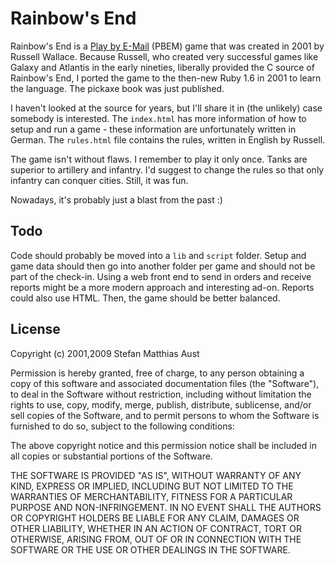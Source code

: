Rainbow's End
=============

Rainbow's End is a [Play by E-Mail][pbem] (PBEM) game that was created in 2001
by Russell Wallace. Because Russell, who created very successful games like
Galaxy and Atlantis in the early nineties, liberally provided the C source of
Rainbow's End, I ported the game to the then-new Ruby 1.6 in 2001 to learn the
language. The pickaxe book was just published.

[pbem]: http://en.wikipedia.org/wiki/PBEM

I haven't looked at the source for years, but I'll share it in (the unlikely)
case somebody is interested. The `index.html` has more information of how to
setup and run a game - these information are unfortunately written in German.
The `rules.html` file contains the rules, written in English by Russell.

The game isn't without flaws. I remember to play it only once. Tanks are superior to artillery and infantry. I'd suggest to change the rules so that only infantry can conquer cities. Still, it was fun.

Nowadays, it's probably just a blast from the past :)


Todo
----

Code should probably be moved into a `lib` and `script` folder. Setup and game
data should then go into another folder per game and should not be part of the
check-in. Using a web front end to send in orders and receive reports might be
a more modern approach and interesting ad-on. Reports could also use HTML.
Then, the game should be better balanced.


License
-------

Copyright (c) 2001,2009 Stefan Matthias Aust

Permission is hereby granted, free of charge, to any person obtaining a copy of
this software and associated documentation files (the "Software"), to deal in
the Software without restriction, including without limitation the rights to
use, copy, modify, merge, publish, distribute, sublicense, and/or sell copies
of the Software, and to permit persons to whom the Software is furnished to do
so, subject to the following conditions:

The above copyright notice and this permission notice shall be included in all
copies or substantial portions of the Software.

THE SOFTWARE IS PROVIDED "AS IS", WITHOUT WARRANTY OF ANY KIND, EXPRESS OR
IMPLIED, INCLUDING BUT NOT LIMITED TO THE WARRANTIES OF MERCHANTABILITY,
FITNESS FOR A PARTICULAR PURPOSE AND NON-INFRINGEMENT. IN NO EVENT SHALL THE
AUTHORS OR COPYRIGHT HOLDERS BE LIABLE FOR ANY CLAIM, DAMAGES OR OTHER
LIABILITY, WHETHER IN AN ACTION OF CONTRACT, TORT OR OTHERWISE, ARISING FROM,
OUT OF OR IN CONNECTION WITH THE SOFTWARE OR THE USE OR OTHER DEALINGS IN THE
SOFTWARE.